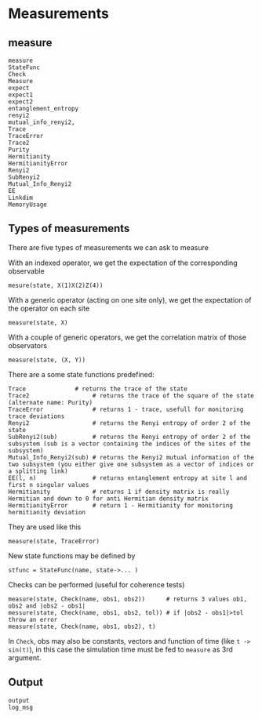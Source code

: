 # Measurements

## measure

```@docs
measure
StateFunc
Check
Measure
expect
expect1
expect2
entanglement_entropy
renyi2
mutual_info_renyi2,
Trace
TraceError
Trace2
Purity
Hermitianity
HermitianityError
Renyi2
SubRenyi2
Mutual_Info_Renyi2
EE
Linkdim
MemoryUsage
```

## Types of measurements

There are five types of measurements we can ask to measure

With an indexed operator, we get the expectation of the corresponding observable

    mesure(state, X(1)X(2)Z(4))

With a generic operator (acting on one site only), we get the expectation of the operator on each site

    measure(state, X)

With a couple of generic operators, we get the correlation matrix of those observators

    measure(state, (X, Y))

There are a some state functions predefined:

    Trace              # returns the trace of the state
    Trace2                  # returns the trace of the square of the state (alternate name: Purity)
    TraceError              # returns 1 - trace, usefull for monitoring trace deviations
    Renyi2                  # returns the Renyi entropy of order 2 of the state
    SubRenyi2(sub)          # returns the Renyi entropy of order 2 of the subsystem (sub is a vector containing the indices of the sites of the subsystem)
    Mutual_Info_Renyi2(sub) # returns the Renyi2 mutual information of the two subsystem (you either give one subsystem as a vector of indices or a splitting link)
    EE(l, n)                # returns entanglement entropy at site l and first n singular values
    Hermitianity            # returns 1 if density matrix is really Hermitian and down to 0 for anti Hermitian density matrix
    HermitianityError       # return 1 - Hermitianity for monitoring hermitianity deviation

They are used like this

    measure(state, TraceError)

New state functions may be defined by

    stfunc = StateFunc(name, state->... )

Checks can be performed (useful for coherence tests)

    measure(state, Check(name, obs1, obs2))      # returns 3 values ob1, obs2 and |obs2 - obs1|
    messure(state, Check(name, obs1, obs2, tol)) # if |obs2 - obs1|>tol throw an error
    measure(state, Check(name, obs1, obs2), t)

In `Check`, obs may also be constants, vectors and function of time (like `t -> sin(t)`), in this case the simulation
time must be fed to `measure` as 3rd argument.

## Output

```@docs
output
log_msg
```